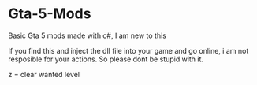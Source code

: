 # Gta-5-Mods
Basic Gta 5 mods made with c#, I am new to this

If you find this and inject the dll file into your game and go online, i am not resposible for your actions. So please dont be stupid with it.

z = clear wanted level 
